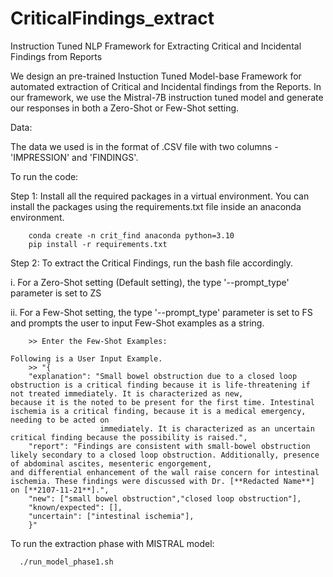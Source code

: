 # CriticalFindings_extract
Instruction Tuned NLP Framework for Extracting Critical and Incidental Findings from Reports

We design an pre-trained Instuction Tuned Model-base Framework for automated extraction of Critical and Incidental findings from the Reports. 
In our framework, we use the Mistral-7B instruction tuned model and generate our responses in both a Zero-Shot or Few-Shot setting. 

Data:

The data we used is in the format of .CSV file with two columns - 'IMPRESSION' and 'FINDINGS'.

To run the code:

Step 1: Install all the required packages in a virtual environment. 
        You can install the packages using the requirements.txt file inside an anaconda environment. 
        
        conda create -n crit_find anaconda python=3.10
        pip install -r requirements.txt
        

Step 2: To extract the Critical Findings, run the bash file accordingly. 

i. For a Zero-Shot setting (Default setting), the type '--prompt_type' parameter is set to ZS 

ii. For a Few-Shot setting, the type '--prompt_type' parameter is set to FS and prompts the user to input Few-Shot examples as a string.

        >> Enter the Few-Shot Examples:
    
    Following is a User Input Example.
        >> "{
        "explanation": "Small bowel obstruction due to a closed loop obstruction is a critical finding because it is life-threatening if not treated immediately. It is characterized as new,                          because it is the noted to be present for the first time. Intestinal ischemia is a critical finding, because it is a medical emergency, needing to be acted on       
                        immediately. It is characterized as an uncertain critical finding because the possibility is raised.",
        "report": "Findings are consistent with small-bowel obstruction likely secondary to a closed loop obstruction. Additionally, presence of abdominal ascites, mesenteric engorgement,                       and differential enhancement of the wall raise concern for intestinal ischemia. These findings were discussed with Dr. [**Redacted Name**] on [**2107-11-21**].",
        "new": ["small bowel obstruction","closed loop obstruction"],
        "known/expected": [],
        "uncertain": ["intestinal ischemia"],
        }"

To run the extraction phase with MISTRAL model: 
    
      ./run_model_phase1.sh

    
        
        

